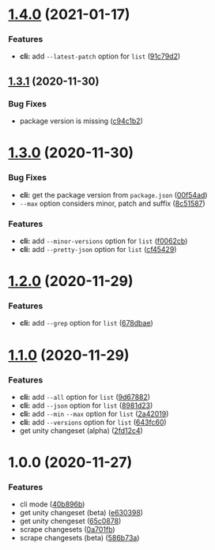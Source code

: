 # [1.4.0](https://github.com/mob-sakai/unity-changeset/compare/v1.3.1...v1.4.0) (2021-01-17)


### Features

* **cli:** add `--latest-patch` option for `list` ([91c79d2](https://github.com/mob-sakai/unity-changeset/commit/91c79d2b7af00ea2972e9a79ac083ceeda3a6a4f))

## [1.3.1](https://github.com/mob-sakai/unity-changeset/compare/v1.3.0...v1.3.1) (2020-11-30)


### Bug Fixes

* package version is missing ([c94c1b2](https://github.com/mob-sakai/unity-changeset/commit/c94c1b2cc172b592081d8eed5f5f489b4c5f84af))

# [1.3.0](https://github.com/mob-sakai/unity-changeset/compare/v1.2.0...v1.3.0) (2020-11-30)


### Bug Fixes

* **cli:** get the package version from `package.json` ([00f54ad](https://github.com/mob-sakai/unity-changeset/commit/00f54ad0517c08f527ebc4bc0f279008b84b1895))
* `--max` option considers minor, patch and suffix ([8c51587](https://github.com/mob-sakai/unity-changeset/commit/8c51587ccb8196d526ee16edbc09348f1750c4b1))


### Features

* **cli:** add `--minor-versions` option for `list` ([f0062cb](https://github.com/mob-sakai/unity-changeset/commit/f0062cba981db747226b324c930e21c1405abc53))
* **cli:** add `--pretty-json` option for `list` ([cf45429](https://github.com/mob-sakai/unity-changeset/commit/cf45429e386bb41b544e7e1a0b6fc245152ba962))

# [1.2.0](https://github.com/mob-sakai/unity-changeset/compare/v1.1.0...v1.2.0) (2020-11-29)


### Features

* **cli:** add `--grep` option for `list` ([678dbae](https://github.com/mob-sakai/unity-changeset/commit/678dbae0bc1881e4b448451b68503ae05b288513))

# [1.1.0](https://github.com/mob-sakai/unity-changeset/compare/v1.0.0...v1.1.0) (2020-11-29)


### Features

* **cli:** add `--all` option for `list` ([9d67882](https://github.com/mob-sakai/unity-changeset/commit/9d67882d7821f7ab50dad46132498f9bcfe5128f))
* **cli:** add `--json` option for `list` ([8981d23](https://github.com/mob-sakai/unity-changeset/commit/8981d23a12ac7e8b3ad0cd16503e325566617347))
* **cli:** add `--min` `--max` option for `list` ([2a42019](https://github.com/mob-sakai/unity-changeset/commit/2a42019a43bb0a3f93a74b920c5b2f4b8e5df30f))
* **cli:** add `--versions` option for `list` ([643fc60](https://github.com/mob-sakai/unity-changeset/commit/643fc60e3c7f09aef00b96f7e2e2c6fda3ae703c))
* get unity changeset (alpha) ([2fd12c4](https://github.com/mob-sakai/unity-changeset/commit/2fd12c4212c1ca13c03c86004f83172ae9d0e5ef))

# 1.0.0 (2020-11-27)


### Features

* cli mode ([40b896b](https://github.com/mob-sakai/unity-changeset/commit/40b896b5827f3a3fc16759f6fcfa473c59e5d8f9))
* get unity changeset (beta) ([e630398](https://github.com/mob-sakai/unity-changeset/commit/e630398129382077efb39388ad57691dd65084b4))
* get unity chengeset ([65c0878](https://github.com/mob-sakai/unity-changeset/commit/65c0878222d8acedd678cdcd79589744e0468b3f))
* scrape changesets ([0a701fb](https://github.com/mob-sakai/unity-changeset/commit/0a701fb2edd1bcfbfc5dbd977c7c598a755dbf7e))
* scrape changesets (beta) ([586b73a](https://github.com/mob-sakai/unity-changeset/commit/586b73a62ad939051341aae79ae585257593bcb6))
